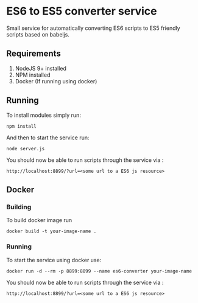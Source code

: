 # ES6 to ES5 converter service

Small service for automatically converting ES6 scripts to ES5 friendly scripts based on babeljs.

## Requirements
1. NodeJS 9+ installed
1. NPM installed
1. Docker (If running using docker)

## Running

To install modules simply run: 
```
npm install
```

And then to start the service run: 
```
node server.js
```

You should now be able to run scripts through the service via :
```
http://localhost:8899/?url=<some url to a ES6 js resource>
```


## Docker

### Building

To build docker image run 
```
docker build -t your-image-name .
```

### Running

To start the service using docker use:  
```
docker run -d --rm -p 8899:8899 --name es6-converter your-image-name
```

You should now be able to run scripts through the service via :
```
http://localhost:8899/?url=<some url to a ES6 js resource>
```


